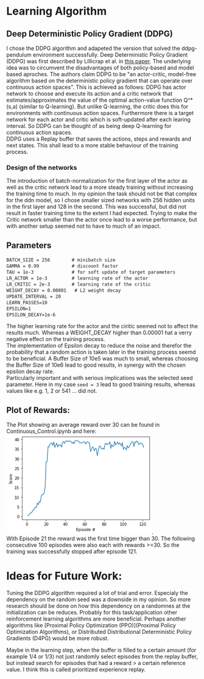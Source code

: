# Learning Algorithm

## Deep Deterministic Policy Gradient (DDPG)
I chose the DDPG algorithm and adapeted the version that solved the ddpg-pendulum environment successfully. 
Deep Deterministic Policy Gradient (DDPG) was first described by Lillicrap et al. in [this paper](https://arxiv.org/abs/1509.02971). The underlying idea was to circumvent the disadvantages of both policy-based and model based aproches. The authors claim DDPG to be "an actor-critic, model-free algorithm based on the deterministic policy gradient that can operate over continuous action spaces". This is achieved as follows:
DDPG has actor network to choose and execute its action and a critic network that estimates/approximates the value of the optimal action-value function Q^*(s,a) (similar to Q-learning). But unlike Q-learning, the critic does this for environments with continuous action spaces. Furthermore there is a target network for each actor and critic which is soft-updated after each learing interval. So DDPG can be thought of as being deep Q-learning for continuous action spaces.  
DDPG uses a Replay buffer that saves the actions, steps and rewards and next states. This shall lead to a more stable behaviour of the training process. 

### Design of the networks
The introduction of batch-normalization for the first layer of the actor as well as the critic network lead to a more steady training without increasing the training time to much. 
In my opinion the task should not be that complex for the ddn model, so I chose smaller sized networks with 256 hidden units in the first layer and 128 in the second. This was successful, but did not result in faster training time to the extent I had expected. Trying to make the Critic network smaller than the actor once lead to a worse performance, but with another setup seemed not to have to much of an impact. 

## Parameters
```BUFFER_SIZE = int(1e6)  # replay buffer size  
BATCH_SIZE = 256        # minibatch size  
GAMMA = 0.99            # discount factor  
TAU = 1e-3              # for soft update of target parameters  
LR_ACTOR = 1e-3         # learning rate of the actor   
LR_CRITIC = 2e-3        # learning rate of the critic  
WEIGHT_DECAY = 0.00001   # L2 weight decay  
UPDATE_INTERVAL = 20  
LEARN_PASSES=10  
EPSILON=1  
EPSILON_DECAY=1e-6   
```

The higher learning rate for the actor and the ciritic seemed not to affect the results much. Whereas a WEIGHT_DECAY higher than 0.00001 hat a verry negative effect on the training process.  
The implementation of Epsilon decay to reduce the noise and therefor the probability that a random action is taken later in the training process seemd to be beneficial. 
A Buffer Size of 10e5 was much to small, whereas choosing the Buffer Size of 10e6 lead to good results, in synergy with the chosen epsilon decay rate.  
Particularly important and with serious implications was the selected seed parameter. Here in my case `seed = 3` lead to good training results, whereas values like e.g. 1, 2 or 541 ... did not. 

## Plot of Rewards:
The Plot showing an average reward over 30 can be found in Continuous_Control.ipynb and here: ![Plot of the Results](Training_results.png).  
With Episode 21 the reward was the first time bigger than 30. The following consecutive 100 episodes were also each with rewards >=30. So the training was successfully stopped after episode 121.

# Ideas for Future Work:
Tuning the DDPG algorithm required a lot of trial and error. Especialy the dependency on the random seed was a downside in my opinion. So more research should be done on how this dependency on a randomnes at the initialization can be reduces. Probably for this task/application other reinforcement learning algorithms are more beneficial. 
Perhaps another algorithms like [Proximal Policy Optimization (PPO)](Proximal Policy Optimization Algorithms), or Distributed Distributional Deterministic Policy Gradients (D4PG) would be more robust.

Maybe in the learning step, when the buffer is filled to a certain amount (for example 1/4 or 1/3) not just randomly select episodes from the replay buffer, but instead search for episodes that had a reward > a certain reference value. I think this is called prioritized experience replay.

